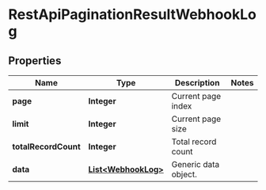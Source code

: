 
# RestApiPaginationResultWebhookLog

## Properties
Name | Type | Description | Notes
------------ | ------------- | ------------- | -------------
**page** | **Integer** | Current page index | 
**limit** | **Integer** | Current page size | 
**totalRecordCount** | **Integer** | Total record count | 
**data** | [**List&lt;WebhookLog&gt;**](WebhookLog.md) | Generic data object. | 



